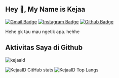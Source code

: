 ## Hey 👋, My Name is Kejaa
[![Gmail Badge](https://img.shields.io/badge/-kejaaid@gmail.com-c14438?style=flat&logo=Gmail&logoColor=white&link=mailto:kejaaid@gmail.com)](mailto:kejaaid@gmail.com) 
[![Instagram Badge](https://img.shields.io/badge/-@kejaaid-0072b1?style=flat&logo=instagram&logoColor=white&link=https://www.instagram.com/kejaaid/)](https://www.instagram.com/kejaaid/) [![Github Badge](https://img.shields.io/badge/-kejaaid-grey?style=flat&logo=github&logoColor=white&link=https://github.com/kejaaid/)](https://www.github.com/kejaaid/)
<p align='left'>Hehe gk tau mau ngetik apa. hehhe</p>

## Aktivitas Saya di Github
<p align=left> <img src=https://komarev.com/ghpvc/?username=kejaaid alt=kejaaid /> </p>

![KejaaID GitHub stats](https://github-readme-stats.vercel.app/api?username=kejaaid&show_icons=true&theme=radical)
![KejaaID Top Langs](https://github-readme-stats.vercel.app/api/top-langs/?username=kejaaid&layout=compact)




